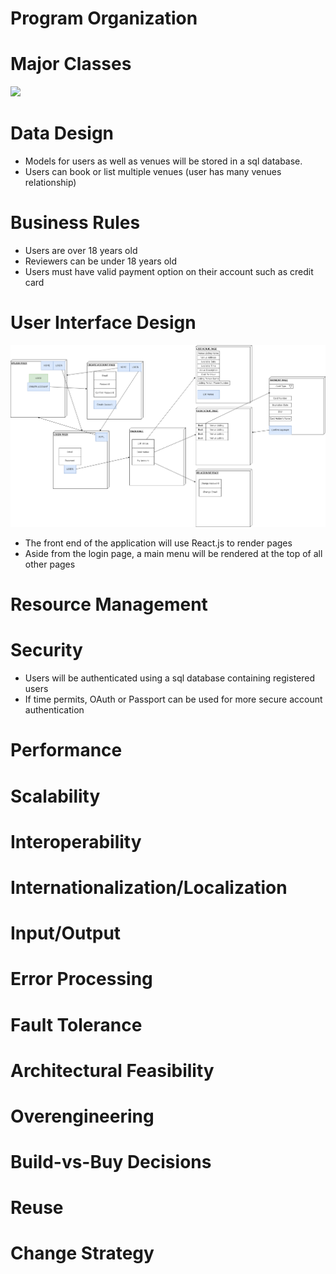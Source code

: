 # Program Organization

# Major Classes
  ![](https://i.imgur.com/mQal4pf.png)

# Data Design

- Models for users as well as venues will be stored in a sql database. 
- Users can book or list multiple venues (user has many venues relationship)

# Business Rules

- Users are over 18 years old
- Reviewers can be under 18 years old
- Users must have valid payment option on their account such as credit card

# User Interface Design

![](https://raw.githubusercontent.com/Stelthshield/COP4331_Spring2019_Group4/master/sprint2/UI%20Diagram.png)
- The front end of the application will use React.js to render pages
- Aside from the login page, a main menu will be rendered at the top of all other pages

# Resource Management

# Security

- Users will be authenticated using a sql database containing registered users
- If time permits, OAuth or Passport can be used for more secure account authentication

# Performance

# Scalability

# Interoperability

# Internationalization/Localization

# Input/Output

# Error Processing

# Fault Tolerance

# Architectural Feasibility

# Overengineering

# Build-vs-Buy Decisions

# Reuse

# Change Strategy

